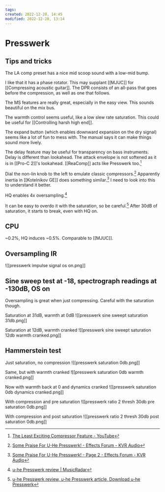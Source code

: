 ```yaml
---
tags: 
created: 2022-12-20, 14:45
modified: 2022-12-28, 13:14
---
```


# Presswerk

## Tips and tricks
The LA comp preset has a nice mid scoop sound with a low-mid bump.

I like that it has a phase rotator. This may supplant [[MJUC]] for [[Compressing acoustic guitar]]. The DPR consists of an all-pass that goes before the compression, as well as one that follows.

The MS features are really great, especially in the easy view. This sounds beautiful on the mix bus.

The warmth control seems useful, like a low slew rate saturation. This could be useful for [[Controlling harsh high end]].

The expand button (which enables downward expansion on the dry signal) seems like a lot of fun to mess with. The manual says it can make things sound more lively.

The delay feature may be useful for transparency on bass instruments. Delay is different than lookahead. The attack envelope is not softened as it is in [[Pro-C 2]]'s lookahead. [[ReaComp]] acts like Presswerk too.[^1]

Dial the non-lin knob to the left to emulate classic compressors.[^2] Apparently inertia in [[Kotelnikov GE]] does something similar.[^3] I need to look into this to understand it better.

HQ enables 4x oversampling.[^4]

It can be easy to overdo it with the saturation, so be careful.[^5] After 30dB of saturation, it starts to break, even with HQ on.

## CPU
~0.2%, HQ induces ~0.5%. Comparable to [[MJUC]].

## Oversampling IR
![[presswerk impulse signal os on.png]]

## Sine sweep test at -18, spectrograph readings at -130dB, OS on
Oversampling is great when just compressing. Careful with the saturation though.

Saturation at 31dB, warmth at 0dB
![[presswerk sine sweept saturation 31db.png]]

Saturation at 12dB, warmth cranked
![[presswerk sine sweept saturation 12db warmth cranked.png]]

## Hammerstein test
Just saturation, no compression
![[presswerk saturation 0db.png]]

Same, but with warmth cranked
![[presswerk saturation 0db warmth cranked.png]]

Now with warmth back at 0 and dynamics cranked
![[presswerk saturation 0db dynamics cranked.png]]

With compression and pre saturation
![[presswerk ratio 2 thresh 30db pre saturation 0db.png]]

With compression and post saturation
![[presswerk ratio 2 thresh 30db post saturation 0db.png]]

[^1]: [The Least Exciting Compressor Feature - YouTube](https://youtube.com/watch?feature=share&utm_source=pocket_saves&v=p7Ol5FPvHfs)
[^2]: [Some Praise For U-He Presswerk! - Effects Forum - KVR Audio](https://www.kvraudio.com/forum/viewtopic.php?p=7312206&sid=1e0307c7a54b93037f1e5fa5f88718b8#p7312206)
[^3]: [Some Praise For U-He Presswerk! - Page 2 - Effects Forum - KVR Audio](https://www.kvraudio.com/forum/viewtopic.php?p=7315441&sid=5dd7c0a0742f467a48ea54030d73559d#p7315441)
[^4]: [u-he Presswerk review | MusicRadar](https://www.musicradar.com/reviews/tech/u-he-presswerk-619103)
[^5]: [u-he Presswerk review, u-he Presswerk article, Download u-he Presswerk](https://www.pluginboutique.com/articles/721-U-he-Presswerk-review-at-Resident-Advisor)